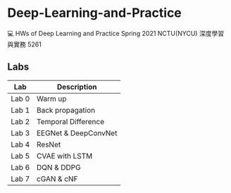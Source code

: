 # Deep-Learning-and-Practice
💻 HWs of Deep Learning and Practice Spring 2021 NCTU(NYCU) 深度學習與實務 5261



## Labs
|Lab|Description|
|---|---|
|Lab 0|Warm up|
|Lab 1|Back propagation|
|Lab 2|Temporal Difference|
|Lab 3|EEGNet & DeepConvNet|
|Lab 4|ResNet|
|Lab 5|CVAE with LSTM|
|Lab 6|DQN & DDPG|
|Lab 7|cGAN & cNF|